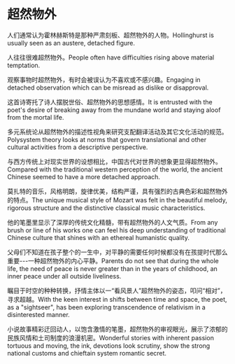 # 超然物外

<p><span class="chinese">人们通常认为霍林赫斯特是那种严肃刻板、超然物外的人物。</span><span class="english">Hollinghurst is usually seen as an austere, detached figure.</span></p>

<p><span class="chinese">人往往很难超然物外。</span><span class="english">People often have difficulties rising above material temptation.</span></p>

<p><span class="chinese">观察事物时超然物外，有时会被误认为不喜欢或不感兴趣。</span><span class="english">Engaging in detached observation which can be misread as dislike or disapproval.</span></p>

<p><span class="chinese">这首诗寄托了诗人摆脱世俗、超然物外的思想感情。</span><span class="english">It is entrusted with the poet's desire of breaking away from the mundane world and staying aloof from the mortal life.</span></p>

<p><span class="chinese">多元系统论从超然物外的描述性视角来研究支配翻译活动及其它文化活动的规范。</span><span class="english">Polysystem theory looks at norms that govern translational and other cultural activities from a descriptive perspective.</span></p>

<p><span class="chinese">与西方传统上对现实世界的设想相比，中国古代对世界的想象更显得超然物外。</span><span class="english">Compared with the traditional western perception of the world, the ancient Chinese seemed to have a more detached approach.</span></p>

<p><span class="chinese">莫扎特的音乐，风格明朗，旋律优美，结构严谨，具有强烈的古典色彩和超然物外的特点。</span><span class="english">The unique musical style of Mozart was felt in the beautiful melody, rigorous structure and the distinctive classical music characteristics.</span></p>

<p><span class="chinese">他的笔墨里显示了深厚的传统文化精髓，带有超然物外的人文气质。</span><span class="english">From any brush or line of his works one can feel his deep understanding of traditional Chinese culture that shines with an ethereal humanistic quality.</span></p>

<p><span class="chinese">父母们不知道在孩子整个的一生中，对平静的需要任何时候都没有在孩提时代那么重要---一种超然物外的内心平静。</span><span class="english">Parents do not see that during the whole life, the need of peace is never greater than in the years of childhood, an inner peace under all outside liveliness.</span></p>

<p><span class="chinese">瞩目于时空的种种转换，抒情主体以一“看风景人”超然物外的姿态，叩问“相对”，寻求超越。</span><span class="english">With the keen interest in shifts between time and space, the poet, as a "sightseer", has been exploring transcendence of relativism in a disinterested manner.</span></p>

<p><span class="chinese">小说故事精彩迂回动人，以饱含激情的笔墨，超然物外的审视眼光，展示了浓郁的民族风情和土司制度的浪漫机密。</span><span class="english">Wonderful stories with inherent passion tortuous and moving, the ink, devotions look scrutiny, show the strong national customs and chieftain system romantic secret.</span></p>

